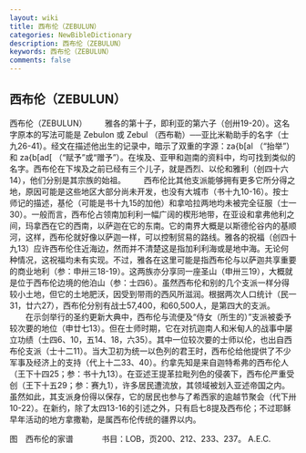 ```yaml
---
layout: wiki
title: 西布伦（ZEBULUN）
categories: NewBibleDictionary
description: 西布伦（ZEBULUN）
keywords: 西布伦（ZEBULUN）
comments: false
---
```


## 西布伦（ZEBULUN）



西布伦（ZEBULUN）
　　雅各的第十子，即利亚的第六子（创卅19-20）。这名字原本的写法可能是 Zebulon 或 Zebul （西布勒）──亚比米勒助手的名字（士九26-41）。经文在描述他出生的记录中，暗示了双重的字源：za{b[al （“抬举”）和 za{b[ad[ （“赋予”或“赠予”）。在埃及、亚甲和迦南的资料中，均可找到类似的名字。西布伦在下埃及之前已经有三个儿子，就是西烈、以伦和雅利（创四十六14），他们分别是其宗族的始祖。
　　西布伦比其他支派能够拥有更多它所分得之地，原因可能是这些地区大部分尚未开发，也没有大城市（书十九10-16）。按士师记的描述，基伦（可能是书十九15的加他）和拿哈拉两地均未被完全征服（士一30）。一般而言，西布伦占领南加利利一幅广阔的楔形地带，在亚设和拿弗他利之间，玛拿西在它的西南，以萨迦在它的东南。它的南界大概是以斯德伦谷内的基顺河，这样，西布伦就好像以萨迦一样，可以控制贸易的路线。雅各的祝福（创四十九13）应许西布伦住近海边，然而并不清楚这是指加利利海或是地中海。无论何种情况，这祝福均未有实现。不过，雅各在这里可能是指西布伦与以萨迦共享重要的商业地利（参：申卅三18-19）。这两族亦分享同一座圣山（申卅三19），大概就是位于西布伦边境的他泊山（参：士四6）。虽然西布伦和别的几个支派一样分得较小土地，但它的土地肥沃，因受到带雨的西风所滋润。根据两次人口统计（民一31，廿六27），西布伦分别有战士57,400，和60,500人，是第四大的支派。
　　在示剑举行的圣约更新大典中，西布伦与流便及“侍女（所生的）”支派被委予较次要的地位（申廿七13）。但在士师时期，它在对抗迦南人和米甸人的战事中屡立功绩（士四6、10，五14、18，六35）。其中一位较次要的士师以伦，也出自西布伦支派（士十二11）。当大卫初为统一以色列的君王时，西布伦给他提供了不少军事及经济上的支持（代上十二33、40）。约拿先知是来自迦特希弗的西布伦人（王下十四25；参：书十九13）。在亚述王提革拉毗列色的侵袭下，西布伦严重受创（王下十五29；参：赛九1），许多居民遭流放，其领域被划入亚述帝国之内。虽然如此，其支派身份得以保存，它的居民也参与了希西家的逾越节聚会（代下卅10-22）。在新约，除了太四13-16的引述之外，只有启七8提及西布伦；不过耶稣早年活动的地方拿撒勒，是属西布伦传统的疆界以内。
　


图　西布伦的家谱
　
　　书目：LOB，页200、212、233、237。
A.E.C.




